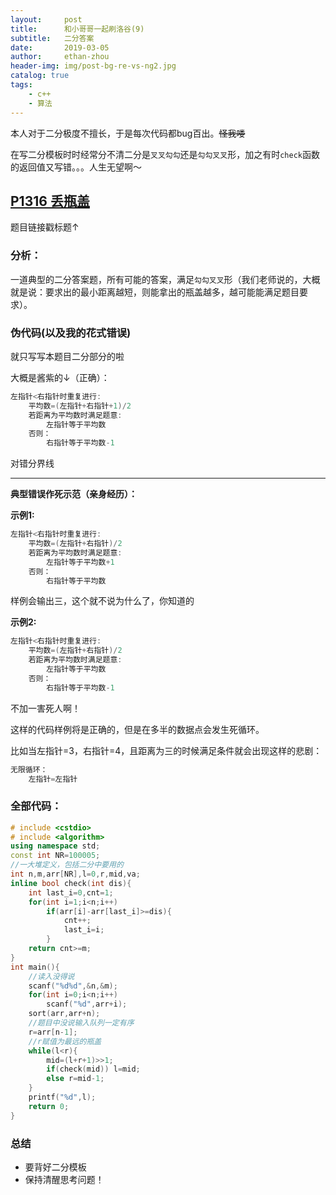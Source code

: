 ```yaml
---
layout:     post
title:      和小哥哥一起刷洛谷(9)
subtitle:   二分答案
date:       2019-03-05
author:     ethan-zhou
header-img: img/post-bg-re-vs-ng2.jpg
catalog: true
tags:
    - c++
    - 算法
---
```


本人对于二分极度不擅长，于是每次代码都bug百出。~~怪我喽~~

在写二分模板时时经常分不清二分是`叉叉勾勾`还是`勾勾叉叉`形，加之有时`check`函数的返回值又写错。。。人生无望啊～

## [P1316 丢瓶盖](https://www.luogu.org/problemnew/show/P1316)

题目链接戳标题↑

### 分析：
一道典型的二分答案题，所有可能的答案，满足`勾勾叉叉`形（我们老师说的，大概就是说：要求出的最小距离越短，则能拿出的瓶盖越多，越可能能满足题目要求）。

### 伪代码(以及我的花式错误)

就只写写本题目二分部分的啦

大概是酱紫的↓（正确）：

```cpp
左指针<右指针时重复进行:
	平均数=(左指针+右指针+1)/2
	若距离为平均数时满足题意:
		左指针等于平均数
	否则：
		右指针等于平均数-1
```

对错分界线

-----

**典型错误作死示范（亲身经历）：**

**示例1:**
```cpp
左指针<右指针时重复进行:
	平均数=(左指针+右指针)/2
	若距离为平均数时满足题意:
		左指针等于平均数+1
	否则：
		右指针等于平均数
```
样例会输出三，这个就不说为什么了，你知道的

**示例2:**

```cpp
左指针<右指针时重复进行:
	平均数=(左指针+右指针)/2
	若距离为平均数时满足题意:
		左指针等于平均数
	否则：
		右指针等于平均数-1
```
不加一害死人啊！

这样的代码样例将是正确的，但是在多半的数据点会发生死循环。

比如当左指针=3，右指针=4，且距离为三的时候满足条件就会出现这样的悲剧：
```cpp
无限循环：
	左指针=左指针
```

### 全部代码：

```cpp
# include <cstdio>
# include <algorithm>
using namespace std;
const int NR=100005;
//一大堆定义，包括二分中要用的
int n,m,arr[NR],l=0,r,mid,va;
inline bool check(int dis){
    int last_i=0,cnt=1;
    for(int i=1;i<n;i++)
        if(arr[i]-arr[last_i]>=dis){
            cnt++;
            last_i=i;
        }
    return cnt>=m;
}
int main(){
	//读入没得说
    scanf("%d%d",&n,&m);
    for(int i=0;i<n;i++)
        scanf("%d",arr+i);
    sort(arr,arr+n);
    //题目中没说输入队列一定有序
    r=arr[n-1];
    //r赋值为最远的瓶盖
    while(l<r){
        mid=(l+r+1)>>1;
        if(check(mid)) l=mid;
        else r=mid-1;
    }
    printf("%d",l);
    return 0;
}
```
### 总结
- 要背好二分模板
- 保持清醒思考问题！
